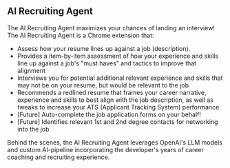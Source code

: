 ## AI Recruiting Agent

The AI Recruiting Agent maximizes your chances of landing an interview! The AI Recruiting Agent is a Chrome extension that:
* Assess how your resume lines up against a job (description). 
* Provides a item-by-item assessment of how your experience and skills line up against a job's "must haves" and tactics to improve that alignment
* Interviews you for potential additional relevant experience and skills that may not be on your resume, but would be relevant to the job 
* Recommends a redlined resume that frames your career narrative, experience and skills to best align with the job description, as well as tweaks to increase your ATS (Applicant Tracking System) performance
* [Future] Auto-complete the job application forms on your behalf!
* [Future] Identifies relevant 1st and 2nd degree contacts for networking into the job

Behind the scenes, the AI Recruiting Agent leverages OpenAI's LLM models and custom AI-pipeline incorporating 
the developer's years of career coaching and recruiting experience.


